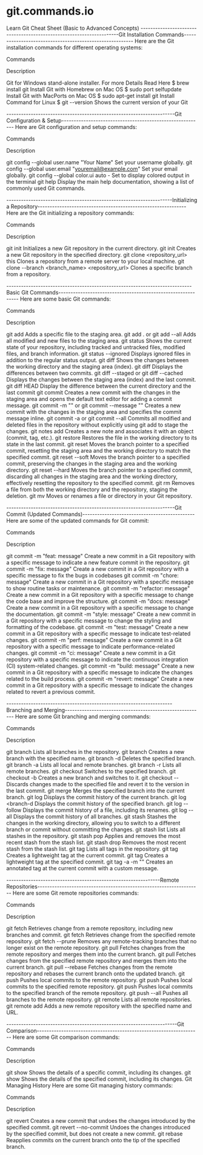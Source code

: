 # git.commands.io

Learn Git Cheat Sheet (Basic to Advanced Concepts)
---------------------------------------------------------------------Git Installation Commands---------------------------------------------------------
Here are the Git installation commands for different operating systems:

Commands

Description

Git for Windows stand-alone installer. 	For more Details Read Here
$ brew install git	Install Git with Homebrew on Mac OS
$ sudo port selfupdate	Install Git with MacPorts on Mac OS
$ sudo apt-get install git	Install Command for Linux
$ git --version	Shows the current version of your Git


---------------------------------------------------------------------Git Configuration & Setup----------------------------------------------------------
Here are Git configuration and setup commands:

Commands 

Description

git config --global user.name "Your Name"	Set your username globally.
git config --global user.email "youremail@example.com"	Set your email globally.
git config --global color.ui auto -	Set to display colored output in the terminal
git help	Display the main help documentation, showing a list of commonly used Git commands.


--------------------------------------------------------------------Initializing a Repository-------------------------------------------------------------  
Here are the Git initializing a repository commands:

Commands 

Description

git init	Initializes a new Git repository in the current directory.
git init <directory>	Creates a new Git repository in the specified directory.
git clone <repository_url>	this Clones a repository from a remote server to your local machine.
git clone --branch <branch_name> <repository_url>	Clones a specific branch from a repository.

----------------------------------------------------------------------------Basic Git Commands-------------------------------------------------------------
Here are some basic Git commands:

Commands 

Description

git add <file>	Adds a specific file to the staging area.
git add . or git add --all	Adds all modified and new files to the staging area.
git status	Shows the current state of your repository, including tracked and untracked files, modified files, and branch information.
git status --ignored	Displays ignored files in addition to the regular status output.
git diff	Shows the changes between the working directory and the staging area (index).
git diff <commit1> <commit2>	Displays the differences between two commits.
git diff --staged or git diff --cached	Displays the changes between the staging area (index) and the last commit.
git diff HEAD	Display the difference between the current directory and the last commit
git commit	Creates a new commit with the changes in the staging area and opens the default text editor for adding a commit message.
git commit -m "<message>" or git commit --message "<message>"	Creates a new commit with the changes in the staging area and specifies the commit message inline.
git commit -a or git commit --all	Commits all modified and deleted files in the repository without explicitly using git add to stage the changes.
git notes add	Creates a new note and associates it with an object (commit, tag, etc.).
git restore <file>	Restores the file in the working directory to its state in the last commit.
git reset <commit>	Moves the branch pointer to a specified commit, resetting the staging area and the working directory to match the specified commit.
git reset --soft <commit>	Moves the branch pointer to a specified commit, preserving the changes in the staging area and the working directory.
git reset --hard <commit>	Moves the branch pointer to a specified commit, discarding all changes in the staging area and the working directory, effectively resetting the repository to the specified commit.
git rm <file>	Removes a file from both the working directory and the repository, staging the deletion.
git mv	Moves or renames a file or directory in your Git repository.


---------------------------------------------------------------------Git Commit (Updated Commands)----------------------------------------------
Here are some of the updated commands for Git commit:

Commands 

Description

git commit -m "feat: message"	Create a new commit in a Git repository with a specific message to indicate a new feature commit in the repository.
git commit -m "fix: message"	Create a new commit in a Git repository with a specific message to fix the bugs in codebases
git commit -m "chore: message"	Create a new commit in a Git repository with a specific message to show routine tasks or maintenance.
git commit -m "refactor: message"	Create a new commit in a Git repository with a specific message to change the code base and improve the structure.
git commit -m "docs: message"	Create a new commit in a Git repository with a specific message to change the documentation.
git commit -m "style: message"	Create a new commit in a Git repository with a specific message to change the styling and formatting of the codebase.
git commit -m "test: message"	Create a new commit in a Git repository with a specific message to indicate test-related changes.
git commit -m "perf: message"	Create a new commit in a Git repository with a specific message to indicate performance-related changes.
git commit -m "ci: message"	Create a new commit in a Git repository with a specific message to indicate the continuous integration (CI) system-related changes.
git commit -m "build: message"	Create a new commit in a Git repository with a specific message to indicate the changes related to the build process.
git commit -m "revert: message"	Create a new commit in a Git repository with a specific message to indicate the changes related to revert a previous commit.

--------------------------------------------------------------------Branching and Merging---------------------------------------------------------
Here are some Git branching and merging commands:

Commands 

Description

git branch	Lists all branches in the repository.
git branch <branch-name>	Creates a new branch with the specified name.
git branch -d <branch-name>	Deletes the specified branch.
git branch -a	Lists all local and remote branches.
git branch -r	Lists all remote branches.
git checkout <branch-name>	Switches to the specified branch.
git checkout -b <new-branch-name>	Creates a new branch and switches to it.
git checkout -- <file>	Discards changes made to the specified file and revert it to the version in the last commit.
git merge <branch>	Merges the specified branch into the current branch.
git log	Displays the commit history of the current branch.
git log <branch-d	Displays the commit history of the specified branch.
git log --follow <file>	Displays the commit history of a file, including its renames.
git log --all	Displays the commit history of all branches.
git stash	Stashes the changes in the working directory, allowing you to switch to a different branch or commit without committing the changes.
git stash list	Lists all stashes in the repository.
git stash pop	Applies and removes the most recent stash from the stash list.
git stash drop	Removes the most recent stash from the stash list.
git tag	Lists all tags in the repository.
git tag <tag-name>	Creates a lightweight tag at the current commit.
git tag <tag-name> <commit>	Creates a lightweight tag at the specified commit.
git tag -a <tag-name> -m "<message>"	Creates an annotated tag at the current commit with a custom message.

---------------------------------------------------------------Remote Repositories-------------------------------------------------------------------
Here are some Git remote repositories commands:

Commands 

Description

git fetch	Retrieves change from a remote repository, including new branches and commit.
git fetch <remote>	Retrieves change from the specified remote repository.
git fetch --prune	Removes any remote-tracking branches that no longer exist on the remote repository.
git pull	Fetches changes from the remote repository and merges them into the current branch.
git pull <remote>	Fetches changes from the specified remote repository and merges them into the current branch.
git pull --rebase	Fetches changes from the remote repository and rebases the current branch onto the updated branch.
git push	Pushes local commits to the remote repository.
git push <remote>	Pushes local commits to the specified remote repository.
git push <remote> <branch>	Pushes local commits to the specified branch of the remote repository.
git push --all	Pushes all branches to the remote repository.
git remote	Lists all remote repositories.
git remote add <name> <url>	Adds a new remote repository with the specified name and URL.


----------------------------------------------------------------------Git Comparison-------------------------------------------------------------------
Here are some Git comparison commands:

Commands 

Description

git show	Shows the details of a specific commit, including its changes.
git show <commit>	Shows the details of the specified commit, including its changes.
Git Managing History
Here are some Git managing history commands:

Commands 

Description

git revert <commit>	Creates a new commit that undoes the changes introduced by the specified commit.
git revert --no-commit <commit>	Undoes the changes introduced by the specified commit, but does not create a new commit.
git rebase <branch>	Reapplies commits on the current branch onto the tip of the specified branch.
